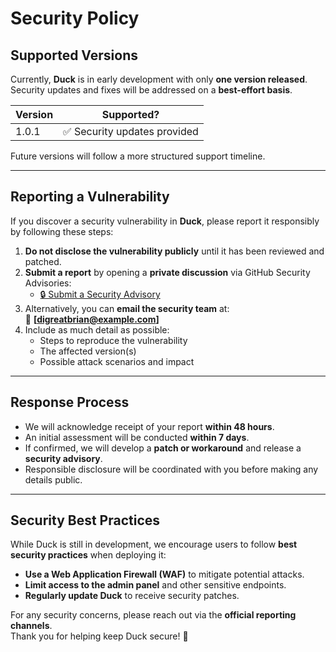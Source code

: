 # Security Policy

## Supported Versions
Currently, **Duck** is in early development with only **one version released**. Security updates and fixes will be addressed on a **best-effort basis**. 

| Version | Supported? |
|---------|------------|
| 1.0.1   | ✅ Security updates provided |

Future versions will follow a more structured support timeline.

---

## Reporting a Vulnerability
If you discover a security vulnerability in **Duck**, please report it responsibly by following these steps:

1. **Do not disclose the vulnerability publicly** until it has been reviewed and patched.
2. **Submit a report** by opening a **private discussion** via GitHub Security Advisories:
   - [🔒 Submit a Security Advisory](https://github.com/digreatbrian/duck/security/advisories)
3. Alternatively, you can **email the security team** at:  
   📧 **[digreatbrian@example.com]**
4. Include as much detail as possible:
   - Steps to reproduce the vulnerability
   - The affected version(s)
   - Possible attack scenarios and impact

---

## Response Process
- We will acknowledge receipt of your report **within 48 hours**.
- An initial assessment will be conducted **within 7 days**.
- If confirmed, we will develop a **patch or workaround** and release a **security advisory**.
- Responsible disclosure will be coordinated with you before making any details public.

---

## Security Best Practices
While Duck is still in development, we encourage users to follow **best security practices** when deploying it:
- **Use a Web Application Firewall (WAF)** to mitigate potential attacks.
- **Limit access to the admin panel** and other sensitive endpoints.
- **Regularly update Duck** to receive security patches.

For any security concerns, please reach out via the **official reporting channels**.  
Thank you for helping keep Duck secure! 🦆
